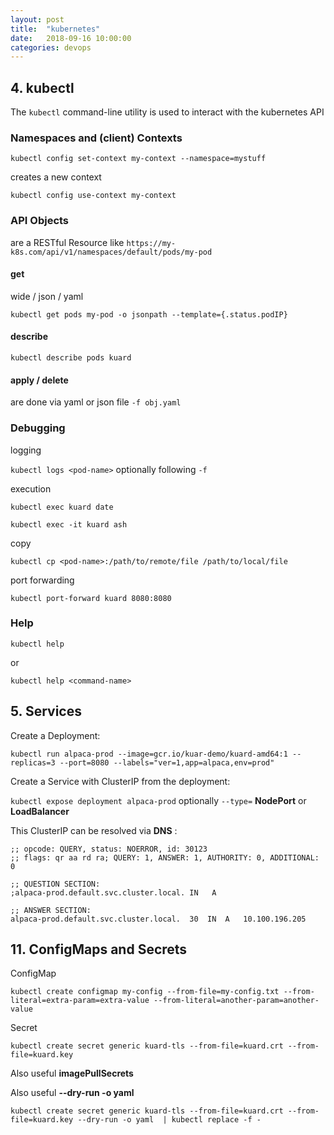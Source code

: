 ```yaml
---
layout: post
title:  "kubernetes"
date:   2018-09-16 10:00:00
categories: devops
---
```


## 4. kubectl

The `kubectl` command-line utility is used to interact with the kubernetes API

### Namespaces and (client) Contexts

`kubectl config set-context my-context --namespace=mystuff`

creates a new context

`kubectl config use-context my-context`

### API Objects

are a RESTful Resource like `https://my-k8s.com/api/v1/namespaces/default/pods/my-pod`

#### get

wide / json / yaml

`kubectl get pods my-pod -o jsonpath --template={.status.podIP}`


#### describe

`kubectl describe pods kuard`

#### apply / delete

are done via yaml or json file `-f obj.yaml`

### Debugging

logging

`kubectl logs <pod-name>` optionally following `-f`

execution

`kubectl exec kuard date`

`kubectl exec -it kuard ash`

copy

`kubectl cp <pod-name>:/path/to/remote/file /path/to/local/file`

port forwarding

`kubectl port-forward kuard 8080:8080`

### Help

`kubectl help`

or 

`kubectl help <command-name>`

## 5. Services

Create a Deployment:

`kubectl run alpaca-prod --image=gcr.io/kuar-demo/kuard-amd64:1 --replicas=3 --port=8080 --labels="ver=1,app=alpaca,env=prod"`

Create a Service with ClusterIP from the deployment:

`kubectl expose deployment alpaca-prod` optionally `--type=` **NodePort** or **LoadBalancer**

This ClusterIP can be resolved via **DNS** :

```
;; opcode: QUERY, status: NOERROR, id: 30123
;; flags: qr aa rd ra; QUERY: 1, ANSWER: 1, AUTHORITY: 0, ADDITIONAL: 0

;; QUESTION SECTION:
;alpaca-prod.default.svc.cluster.local.	IN	 A

;; ANSWER SECTION:
alpaca-prod.default.svc.cluster.local.	30	IN	A	10.100.196.205
```

## 11. ConfigMaps and Secrets

ConfigMap

`kubectl create configmap my-config --from-file=my-config.txt --from-literal=extra-param=extra-value --from-literal=another-param=another-value`

Secret

`kubectl create secret generic kuard-tls --from-file=kuard.crt --from-file=kuard.key`

Also useful **imagePullSecrets**

Also useful **--dry-run -o yaml**

`kubectl create secret generic kuard-tls --from-file=kuard.crt --from-file=kuard.key --dry-run -o yaml  | kubectl replace -f -`

